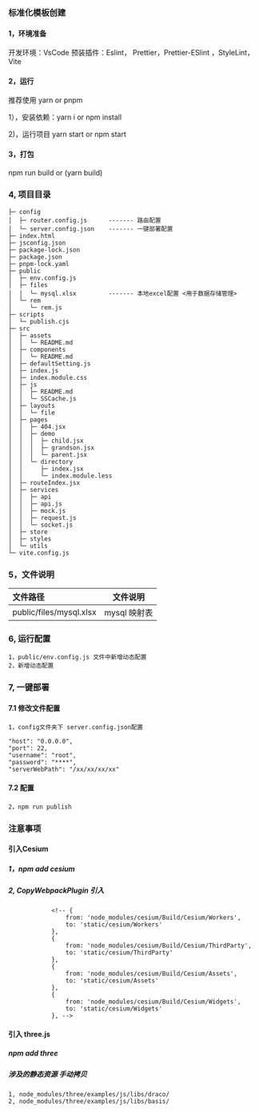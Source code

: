 ### 标准化模板创建

#### 1，环境准备

开发环境：VsCode
预装插件：Eslint， Prettier，Prettier-ESlint ，StyleLint，Vite

#### 2，运行

推荐使用 yarn or pnpm

1），安装依赖：yarn i or npm install

2)，运行项目 yarn start or npm start

#### 3，打包

npm run build or (yarn build)

### 4, 项目目录

```
├─ config
│  ├─ router.config.js      ------- 路由配置
│  └─ server.config.json    ------- 一键部署配置
├─ index.html
├─ jsconfig.json
├─ package-lock.json
├─ package.json
├─ pnpm-lock.yaml
├─ public
│  ├─ env.config.js
│  ├─ files
│  │  └─ mysql.xlsx         ------- 本地excel配置 <用于数据存储管理>
│  └─ rem
│     └─ rem.js
├─ scripts
│  └─ publish.cjs
├─ src
│  ├─ assets
│  │  └─ README.md
│  ├─ components
│  │  └─ README.md
│  ├─ defaultSetting.js
│  ├─ index.js
│  ├─ index.module.css
│  ├─ js
│  │  ├─ README.md
│  │  └─ SSCache.js
│  ├─ layouts
│  │  └─ file
│  ├─ pages
│  │  ├─ 404.jsx
│  │  ├─ demo
│  │  │  ├─ child.jsx
│  │  │  ├─ grandson.jsx
│  │  │  └─ parent.jsx
│  │  └─ directory
│  │     ├─ index.jsx
│  │     └─ index.module.less
│  ├─ routeIndex.jsx
│  ├─ services
│  │  ├─ api    
│  │  ├─ api.js
│  │  ├─ mock.js
│  │  ├─ request.js
│  │  └─ socket.js
│  ├─ store
│  ├─ styles
│  └─ utils
└─ vite.config.js

```


### 5，文件说明

| 文件路径                |  文件说明  |
| :---------------------- | :--------: |
| public/files/mysql.xlsx | mysql 映射表 |

### 6, 运行配置

    1，public/env.config.js 文件中新增动态配置
    2，新增动态配置

### 7, 一键部署
#### 7.1 修改文件配置
    1，config文件夹下 server.config.json配置
    
    "host": "0.0.0.0",
    "port": 22,
    "username": "root",
    "password": "****",
    "serverWebPath": "/xx/xx/xx/xx"
#### 7.2 配置
    2，npm run publish


### 注意事项
#### 引入Cesium
##### 1，npm add cesium 
##### 2, CopyWebpackPlugin 引入
                <!-- {
                    from: 'node_modules/cesium/Build/Cesium/Workers',
                    to: 'static/cesium/Workers'
                },
                {
                    from: 'node_modules/cesium/Build/Cesium/ThirdParty',
                    to: 'static/cesium/ThirdParty'
                },
                {
                    from: 'node_modules/cesium/Build/Cesium/Assets',
                    to: 'static/cesium/Assets'
                },
                {
                    from: 'node_modules/cesium/Build/Cesium/Widgets',
                    to: 'static/cesium/Widgets'
                }, -->

####    引入 three.js
#####  npm add three
#####  涉及的静态资源 手动拷贝              
    1, node_modules/three/examples/js/libs/draco/
    2, node_modules/three/examples/js/libs/basis/


